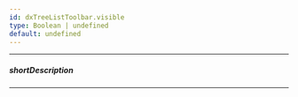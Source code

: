 ```yaml
---
id: dxTreeListToolbar.visible
type: Boolean | undefined
default: undefined
---
```

---
##### shortDescription
<!-- %shortDescription% -->

---
<!-- import * from 'api-reference\_hidden\dxDataGridToolbar\visible.md' -->
